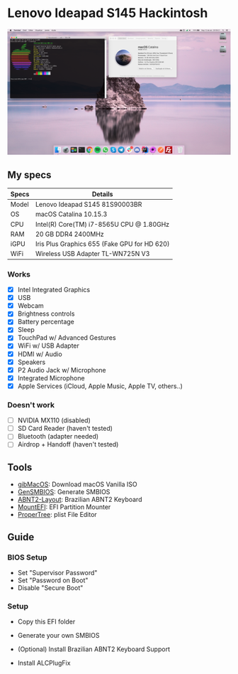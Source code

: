 # Lenovo Ideapad S145 Hackintosh

![Lenovo Ideapad S145 Hackintosh](/image.png)

## My specs

| Specs | Details |
|------------|-------------------------------|
| Model | Lenovo Ideapad S145 81S90003BR |
| OS | macOS Catalina 10.15.3 |
| CPU | Intel(R) Core(TM) i7-8565U CPU @ 1.80GHz |
| RAM | 20 GB DDR4 2400MHz |
| iGPU | Iris Plus Graphics 655 (Fake GPU for HD 620) |
| WiFi | Wireless USB Adapter TL-WN725N V3 |

### Works

- [x] Intel Integrated Graphics
- [x] USB
- [x] Webcam
- [x] Brightness controls
- [x] Battery percentage
- [x] Sleep
- [x] TouchPad w/ Advanced Gestures
- [x] WiFi w/ USB Adapter
- [x] HDMI w/ Audio
- [x] Speakers
- [x] P2 Audio Jack w/ Microphone
- [x] Integrated Microphone
- [x] Apple Services (iCloud, Apple Music, Apple TV, others..)

### Doesn't work

- [ ] NVIDIA MX110 (disabled)
- [ ] SD Card Reader (haven't tested)
- [ ] Bluetooth (adapter needed)
- [ ] Airdrop + Handoff (haven't tested)

## Tools

- [gibMacOS](https://github.com/corpnewt/gibMacOS): Download macOS Vanilla ISO
- [GenSMBIOS](https://github.com/corpnewt/GenSMBIOS): Generate SMBIOS
- [ABNT2-Layout](https://github.com/lailsonbm/ABNT2-Layout): Brazilian ABNT2 Keyboard
- [MountEFI](https://github.com/corpnewt/MountEFI): EFI Partition Mounter
- [ProperTree](https://github.com/corpnewt/ProperTree): plist File Editor

## Guide

### BIOS Setup

- Set "Supervisor Password"
- Set "Password on Boot"
- Disable "Secure Boot"

### Setup

- Copy this EFI folder

- Generate your own SMBIOS

- (Optional) Install Brazilian ABNT2 Keyboard Support

- Install ALCPlugFix

